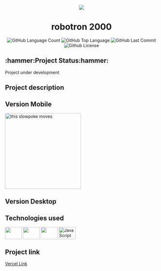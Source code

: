 
<div align="center">
<img src="https://raw.githubusercontent.com/Guilbertoliveira/Robotron/main/img/favicon.ico">
<h1> robotron 2000 </h1>
<img alt="GitHub Language Count" src="https://img.shields.io/github/languages/count/Guilbertoliveira/Robotron" />
<img alt="GitHub Top Language" src="https://img.shields.io/github/languages/top/Guilbertoliveira/Robotron" />
<img alt="GitHub Last Commit" src="https://img.shields.io/github/last-commit/Guilbertoliveira/Robotron" />
<img alt="Github License" src="https://img.shields.io/github/license/Guilbertoliveira/Robotron" /></div>
<h2 id="status-do-projeto">:hammer:Project Status:hammer:</h2>
<p>Project under development</p>
<h2 id="descricao-projeto">Project description</h2>

<h2 id="versaomobile">Version Mobile</h2>
<img src="https://user-images.githubusercontent.com/41201436/219467625-b6e40ded-6b75-41a1-95cd-0e56071ff322.gif" alt="this slowpoke moves"  width="250" />

<h2>Version Desktop</h2>

<h2>Technologies used</h2>
<p>
    <img align="center" src="https://cdn.jsdelivr.net/gh/devicons/devicon/icons/html5/html5-plain-wordmark.svg" height="40" width="55" />
    <img align="center" src="https://cdn.jsdelivr.net/gh/devicons/devicon/icons/css3/css3-plain-wordmark.svg" height="40" width="55"/>
    <img align="center" src="https://cdn.jsdelivr.net/gh/devicons/devicon/icons/visualstudio/visualstudio-plain.svg" height="40" width="55"/> 
    <img align="center" src="https://cdn.jsdelivr.net/gh/devicons/devicon/icons/javascript/javascript-plain.svg" height="40" width="55" title="JavaScript"/>

</p>
<h2> Project link </h2>
<a href="https://robotron-vert-five.vercel.app/">Vercel Link</a>
